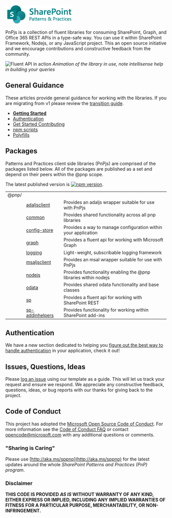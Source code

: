 ![SharePoint Patterns and Practices Logo](https://raw.githubusercontent.com/pnp/media/master/pnp-logos-sp/png/1x/SharePoint_PnP_logo_fullcolor.png)

PnPjs is a collection of fluent libraries for consuming SharePoint, Graph, and Office 365 REST APIs in a type-safe way. You can use it within SharePoint Framework, Nodejs, or any JavaScript project. This an open source initiative and we encourage contributions and constructive feedback from the community.

![Fluent API in action](img/PnPJS_FluentAPI.gif)
_Animation of the library in use, note intellisense help in building your queries_

## General Guidance

These articles provide general guidance for working with the libraries. If you are migrating from v1 please review the [transition guide](transition-guide.md).

* **[Getting Started](getting-started.md)**
* [Authentication](./authentication/index.md)
* [Get Started Contributing](./contributing/index.md)
* [npm scripts](npm-scripts.md)
* [Polyfills](concepts/polyfill.md)

## Packages

Patterns and Practices client side libraries (PnPjs) are comprised of the packages listed below. All of the packages are published as a set and depend on their peers within the @pnp scope.

The latest published version is [![npm version](https://badge.fury.io/js/%40pnp%2Fcommon.svg)](https://badge.fury.io/js/%40pnp%2Fcommon).

|     ||  |
| ---| -------------|-------------|
| @pnp/| | |
|| [adaljsclient](./authentication/adaljsclient.md)  | Provides an adaljs wrapper suitable for use with PnPjs |
|| [common](./common/index.md)  | Provides shared functionality across all pnp libraries |
|| [config-store](./config-store/index.md) | Provides a way to manage configuration within your application |
|| [graph](./graph/index.md) | Provides a fluent api for working with Microsoft Graph |
|| [logging](./logging/index.md) | Light-weight, subscribable logging framework |
|| [msaljsclient](./authentication/msaljsclient.md)  | Provides an msal wrapper suitable for use with PnPjs |
|| [nodejs](./nodejs/index.md) | Provides functionality enabling the @pnp libraries within nodejs |
|| [odata](./odata/index.md) | Provides shared odata functionality and base classes |
|| [sp](./sp/index.md) | Provides a fluent api for working with SharePoint REST |
|| [sp-addinhelpers](./sp-addinhelpers/index.md) | Provides functionality for working within SharePoint add-ins |

## Authentication

We have a new section dedicated to helping you [figure out the best way to handle authentication](./authentication/index.md) in your application, check it out!

## Issues, Questions, Ideas

Please [log an issue](https://github.com/pnp/pnpjs/issues) using our template as a guide. This will let us track your request and ensure we respond. We appreciate any constructive feedback, questions, ideas, or bug reports with our thanks for giving back to the project.

## Code of Conduct

This project has adopted the [Microsoft Open Source Code of Conduct](https://opensource.microsoft.com/codeofconduct/). For more information see the [Code of Conduct FAQ](https://opensource.microsoft.com/codeofconduct/faq/) or contact [opencode@microsoft.com](mailto:opencode@microsoft.com) with any additional questions or comments.

### "Sharing is Caring"

Please use [http://aka.ms/sppnp](http://aka.ms/sppnp) for the latest updates around the whole *SharePoint Patterns and Practices (PnP) program*.

### Disclaimer

**THIS CODE IS PROVIDED *AS IS* WITHOUT WARRANTY OF ANY KIND, EITHER EXPRESS OR IMPLIED, INCLUDING ANY IMPLIED WARRANTIES OF FITNESS FOR A PARTICULAR PURPOSE, MERCHANTABILITY, OR NON-INFRINGEMENT.**
